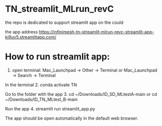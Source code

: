 # TN_streamlit_MLrun_revC
the repo is dedicated to support streamlit app on the could

the app address
https://infinimesh-tn-streamlit-mlrun-revc-streamlit-app-ki9uv5.streamlitapp.com/


How to run streamlit app:
==========================
1. open terminal: 
    Mac_Launchpad -> Other -> Terminal
    or
    Mac_Launchpad -> Search -> Terminal

In the terminal
2. conda activate TN

Go to the folder with the app
3.  cd ~/Downloads/ID_SD_MLtestA-main
    or
    cd ~/Downloads/ID_TN_MLtest_B-main

Run the app
4. streamlit run streamlit_app.py

The app should be open automatically in the default web browser.

